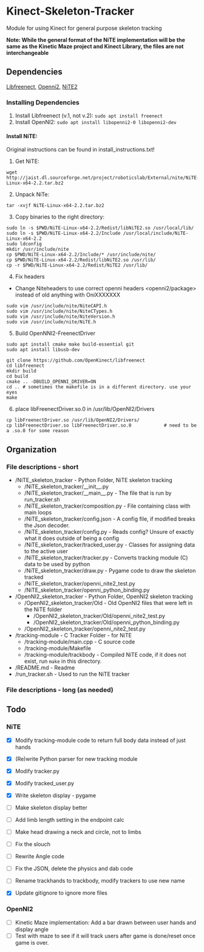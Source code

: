 # Kinect-Skeleton-Tracker
Module for using Kinect for general purpose skeleton tracking

**Note: While the general format of the NiTE implementation will be the same as the Kinetic Maze project and Kinect Library, the files are not interchangeable**

## Dependencies
[Libfreenect](https://github.com/OpenKinect/libfreenect),
[Openni2](https://github.com/occipital/openni2),
[NiTE2](http://jaist.dl.sourceforge.net/project/roboticslab/External/nite/NiTE-Linux-x64-2.2.tar.bz2)

### Installing Dependencies

1. Install Libfreenect (v.1, not v.2): `sudo apt install freenect`
2. Install OpenNI2: `sudo apt install libopenni2-0 libopenni2-dev`

#### Install NiTE:
Original instructions can be found in install_instructions.txt!

1. Get NiTE:
  ```
  wget http://jaist.dl.sourceforge.net/project/roboticslab/External/nite/NiTE-Linux-x64-2.2.tar.bz2
  ```
2. Unpack NiTe:
  ```
  tar -xvjf NiTE-Linux-x64-2.2.tar.bz2
  ```
3. Copy binaries to the right directory:
  ```
  sudo ln -s $PWD/NiTE-Linux-x64-2.2/Redist/libNiTE2.so /usr/local/lib/
  sudo ln -s $PWD/NiTE-Linux-x64-2.2/Include /usr/local/include/NiTE-Linux-x64-2.2
  sudo ldconfig
  mkdir /usr/include/nite
  cp $PWD/NiTE-Linux-x64-2.2/Include/* /usr/include/nite/
  cp $PWD/NiTE-Linux-x64-2.2/Redist/libNiTE2.so /usr/lib/
  cp -r $PWD/NiTE-Linux-x64-2.2/Redist/NiTE2 /usr/lib/
  ```
4. Fix headers
  - Change Niteheaders to use correct openni headers <openni2/package> instead of old <package> anything with OniXXXXXXX
  ```
  sudo vim /usr/include/nite/NiteCAPI.h
  sudo vim /usr/include/nite/NiteCTypes.h
  sudo vim /usr/include/nite/NiteVersion.h
  sudo vim /usr/include/nite/NiTE.h
  ```

5. Build OpenNNI2-FreenectDriver
  ```
  sudo apt install cmake make build-essential git
  sudo apt install libusb-dev

  git clone https://github.com/OpenKinect/libfreenect
  cd libfreenect
  mkdir build
  cd build
  cmake .. -DBUILD_OPENNI_DRIVER=ON
  cd .. # sometimes the makefile is in a different directory. use your eyes
  make
  ```
6. place libFreenectDriver.so.0 in /usr/lib/OpenNI2/Drivers
  ```
  cp libFreenectDriver.so /usr/lib/OpenNI2/Drivers/
  cp libFreenectDriver.so libFreenectDriver.so.0 			# need to be a .so.0 for some reason
  ```

## Organization

### File descriptions - short

* /NiTE_skeleton_tracker - Python Folder, NiTE skeleton tracking
  * /NiTE_skeleton_tracker/\_\_init\_\_.py
  * /NiTE_skeleton_tracker/\_\_main\_\_.py  - The file that is run by run_tracker.sh
  * /NiTE_skeleton_tracker/composition.py - File containing class with main loops
  * /NiTE_skeleton_tracker/config.json - A config file, if modified breaks the Json decoder.
  * /NiTE_skeleton_tracker/config.py - Reads config? Unsure of exactly what it does outside of being a config
  * /NiTE_skeleton_tracker/tracked_user.py - Classes for assigning data to the active user
  * /NiTE_skeleton_tracker/tracker.py - Converts tracking module (C) data to be used by python
  * /NiTE_skeleton_tracker/draw.py - Pygame code to draw the skeleton tracked
  * /NiTE_skeleton_tracker/openni_nite2_test.py
  * /NiTE_skeleton_tracker/openni_python_binding.py
* /OpenNI2_skeleton_tracker - Python Folder, OpenNI2 skeleton tracking
  * /OpenNI2_skeleton_tracker/Old - Old OpenNI2 files that were left in the NiTE folder
    * /OpenNI2_skeleton_tracker/Old/openni_nite2_test.py
    * /OpenNI2_skeleton_tracker/Old/openni_python_binding.py
  * /OpenNI2_skeleton_tracker/openni_nite2_test.py
* /tracking-module - C Tracker Folder - for NiTE
  * /tracking-module/main.cpp - C source code
  * /tracking-module/Makefile
  * /tracking-module/trackbody - Compiled NiTE code, if it does not exist, run `make` in this directory.
* /README.md - Readme
* /run_tracker.sh - Used to run the NiTE tracker

### File descriptions - long (as needed)


## Todo

### NiTE
- [x] Modify tracking-module code to return full body data instead of just hands
- [x] (Re)write Python parser for new tracking module
- [x] Modify tracker.py
- [x] Modify tracked_user.py
- [x] Write skeleton display - pygame
- [ ] Make skeleton display better
- [ ] Add limb length setting in the endpoint calc
- [ ] Make head drawing a neck and circle, not to limbs
- [ ] Fix the slouch
- [ ] Rewrite Angle code


- [ ] Fix the JSON, delete the physics and dab code
- [ ] Rename trackhands to trackbody, modify trackers to use new name
- [x] Update gitignore to ignore more files

### OpenNI2

- [ ] Kinetic Maze implementation: Add a bar drawn between user hands and display angle
- [ ] Test with maze to see if it will track users after game is done/reset once game is over.
